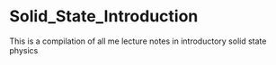 # Solid_State_Introduction
This is a compilation of all me lecture notes in introductory solid state physics
